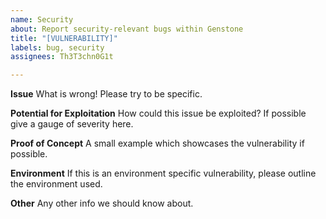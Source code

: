 ```yaml
---
name: Security
about: Report security-relevant bugs within Genstone
title: "[VULNERABILITY]"
labels: bug, security
assignees: Th3T3chn0G1t

---
```


**Issue**
What is wrong! Please try to be specific.

**Potential for Exploitation**
How could this issue be exploited? If possible give a gauge of severity here.

**Proof of Concept**
A small example which showcases the vulnerability if possible.

**Environment**
If this is an environment specific vulnerability, please outline the environment used.

**Other**
Any other info we should know about.
